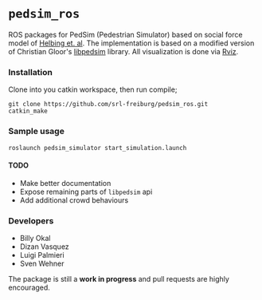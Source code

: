 # `pedsim_ros`


ROS packages for PedSim (Pedestrian Simulator) based on social force
model of [Helbing et. al](http://arxiv.org/pdf/cond-mat/9805244.pdf). The implementation is based on a modified version of Christian Gloor's [libpedsim](http://pedsim.silmaril.org/) library. All visualization is done via [Rviz](http://wiki.ros.org/rviz).


### Installation
Clone into you catkin workspace, then run compile;
```
git clone https://github.com/srl-freiburg/pedsim_ros.git
catkin_make
```


### Sample usage
```
roslaunch pedsim_simulator start_simulation.launch 
```

#### TODO
* Make better documentation
* Expose remaining parts of ```libpedsim``` api
* Add additional crowd behaviours


### Developers
* Billy Okal
* Dizan Vasquez
* Luigi Palmieri
* Sven Wehner

The package is still a **work in progress** and pull requests are highly
encouraged.


